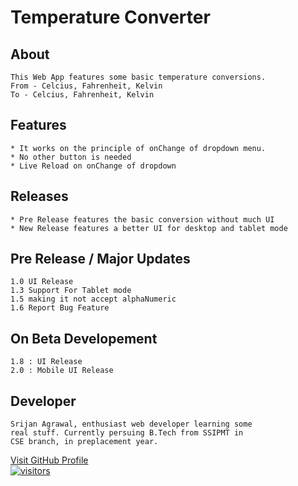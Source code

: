 # Temperature Converter
## About
    This Web App features some basic temperature conversions.
    From - Celcius, Fahrenheit, Kelvin
    To - Celcius, Fahrenheit, Kelvin
## Features
    * It works on the principle of onChange of dropdown menu.
    * No other button is needed
    * Live Reload on onChange of dropdown
## Releases
    * Pre Release features the basic conversion without much UI
    * New Release features a better UI for desktop and tablet mode
## Pre Release / Major Updates
    1.0 UI Release
    1.3 Support For Tablet mode
    1.5 making it not accept alphaNumeric
    1.6 Report Bug Feature
## On Beta Developement
    1.8 : UI Release
    2.0 : Mobile UI Release
## Developer
    Srijan Agrawal, enthusiast web developer learning some
    real stuff. Currently persuing B.Tech from SSIPMT in
    CSE branch, in preplacement year.

<a href="https://www.github.com/blackdart01/temp-converter" />Visit GitHub Profile
<br />
![visitors](https://visitor-badge.laobi.icu/badge?page_id=blackdart01.temp-converter)